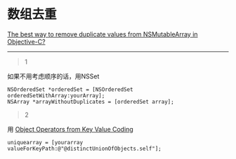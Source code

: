 # 数组去重
[The best way to remove duplicate values from NSMutableArray in Objective-C?](https://stackoverflow.com/questions/1025674/the-best-way-to-remove-duplicate-values-from-nsmutablearray-in-objective-c)

___



> 1

如果不用考虑顺序的话，用NSSet

```
NSOrderedSet *orderedSet = [NSOrderedSet orderedSetWithArray:yourArray];
NSArray *arrayWithoutDuplicates = [orderedSet array];
```

> 2

用 [Object Operators from Key Value Coding](http://nshipster.com/kvc-collection-operators/) 

```
uniquearray = [yourarray valueForKeyPath:@"@distinctUnionOfObjects.self"];
```
